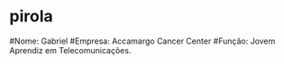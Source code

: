 # pirola
#Nome: Gabriel
#Empresa: Accamargo Cancer Center
#Função: Jovem Aprendiz em Telecomunicações.
